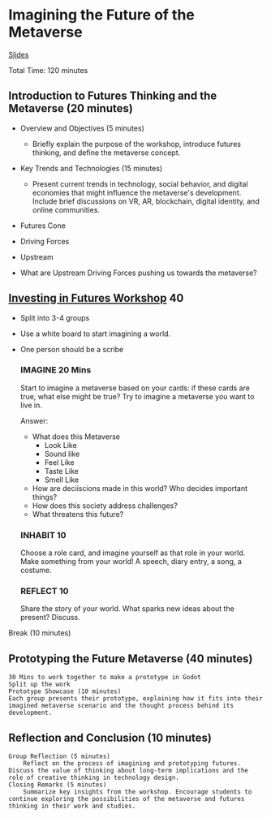 # Imagining the Future of the Metaverse

[Slides](https://docs.google.com/presentation/d/1bNlYAuYKitIhwcmzb7TS_uDc2SXPRUnSsnBoKLh48yM/edit?usp=sharing)

Total Time: 120 minutes

## Introduction to Futures Thinking and the Metaverse (20 minutes)
- Overview and Objectives (5 minutes)
  - Briefly explain the purpose of the workshop, introduce futures thinking, and define the metaverse concept.
- Key Trends and Technologies (15 minutes)
    - Present current trends in technology, social behavior, and digital economies that might influence the metaverse's development. Include brief discussions on VR, AR, blockchain, digital identity, and online communities.

- Futures Cone
- Driving Forces
- Upstream
- What are Upstream Driving Forces pushing us towards the metaverse?



## [Investing in Futures Workshop](https://investing-in-futures.onrender.com/) 40

- Split into 3-4 groups
- Use a white board to start imagining a world.
- One person should be a scribe


  ### IMAGINE 20 Mins

  Start to imagine a metaverse based on your cards: if these cards are true, what else might be true? Try to imagine a metaverse you want to live in.

  Answer:
  - What does this Metaverse
    - Look Like
    - Sound like
    - Feel Like
    - Taste Like
    - Smell Like
  - How are deciiscions made in this world? Who decides important things?
  - How does this society address challenges?
  - What threatens this future?


  ### INHABIT 10
  Choose a role card, and imagine yourself as that role in your world. Make something from your world! A speech, diary entry, a song, a costume.

  ### REFLECT 10
  Share the story of your world. What sparks new ideas about the present? Discuss.


Break (10 minutes)

## Prototyping the Future Metaverse (40 minutes)

    30 Mins to work together to make a prototype in Godot
    Split up the work
    Prototype Showcase (10 minutes)
    Each group presents their prototype, explaining how it fits into their imagined metaverse scenario and the thought process behind its development.

## Reflection and Conclusion (10 minutes)

    Group Reflection (5 minutes)
        Reflect on the process of imagining and prototyping futures. Discuss the value of thinking about long-term implications and the role of creative thinking in technology design.
    Closing Remarks (5 minutes)
        Summarize key insights from the workshop. Encourage students to continue exploring the possibilities of the metaverse and futures thinking in their work and studies.
